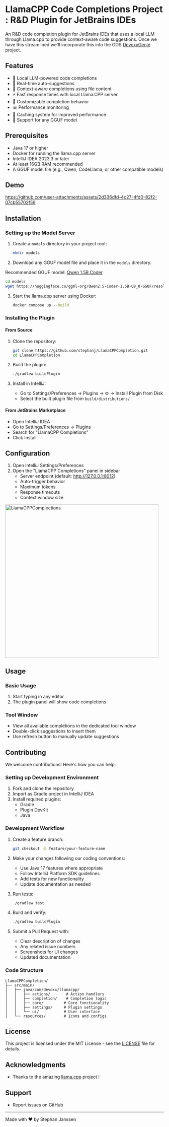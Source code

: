 # LlamaCPP Code Completions Project : R&D Plugin for JetBrains IDEs

An R&D code completion plugin for JetBrains IDEs that uses a local LLM through Llama.cpp to provide context-aware code suggestions.
Once we have this streamlined we'll incorporate this into the OOS [DevoxxGenie](https://github.com/devoxx/DevoxxGenieIDEAPlugin) project.

## Features

- 🚀 Local LLM-powered code completions
- 🔄 Real-time auto-suggestions
- 🎯 Context-aware completions using file content
- ⚡ Fast response times with local Llama.CPP server
- 🎨 Customizable completion behavior
- 📊 Performance monitoring
- 💾 Caching system for improved performance
- 🔧 Support for any GGUF model

## Prerequisites

- Java 17 or higher
- Docker for running the llama.cpp server
- IntelliJ IDEA 2023.3 or later
- At least 16GB RAM recommended
- A GGUF model file (e.g., Qwen, CodeLlama, or other compatible models)

## Demo

https://github.com/user-attachments/assets/2d336dfd-4c27-4fd0-82f2-07cb55702f59

## Installation

### Setting up the Model Server

1. Create a `models` directory in your project root:
   ```bash
   mkdir models
   ```

2. Download any GGUF model file and place it in the `models` directory. 

Recommended GGUF model: [Qwen 1.5B Coder](https://huggingface.co/ggml-org/Qwen2.5-Coder-1.5B-Q8_0-GGUF/tree/main)    

   ```bash
   cd models
   wget https://huggingface.co/ggml-org/Qwen2.5-Coder-1.5B-Q8_0-GGUF/resolve/main/qwen2.5-coder-1.5b-q8_0.gguf?download=true  
   ```

3. Start the llama.cpp server using Docker:
   ```bash
   docker compose up --build
   ```

### Installing the Plugin

#### From Source
1. Clone the repository:
   ```bash
   git clone https://github.com/stephanj/LlamaCPPCompletion.git
   cd LlamaCPPCompletion
   ```

2. Build the plugin:
   ```bash
   ./gradlew buildPlugin
   ```

3. Install in IntelliJ:
    - Go to Settings/Preferences → Plugins → ⚙️ → Install Plugin from Disk
    - Select the built plugin file from `build/distributions/`

#### From JetBrains Marketplace
- Open IntelliJ IDEA
- Go to Settings/Preferences → Plugins
- Search for "LlamaCPP Completions"
- Click Install

## Configuration

1. Open IntelliJ Settings/Preferences
3. Open the "LlamaCPP Completions" panel in sidebar
    - Server endpoint (default: http://127.0.0.1:8012)
    - Auto-trigger behavior
    - Maximum tokens
    - Response timeouts
    - Context window size
  
<img width="487" alt="LlamaCPPComplections" src="https://github.com/user-attachments/assets/2b77f401-eef0-4629-9c9c-cd1328d458ab" />

## Usage

### Basic Usage
1. Start typing in any editor
2. The plugin panel will show code completions

### Tool Window
- View all available completions in the dedicated tool window
- Double-click suggestions to insert them
- Use refresh button to manually update suggestions

## Contributing

We welcome contributions! Here's how you can help:

### Setting up Development Environment

1. Fork and clone the repository
2. Import as Gradle project in IntelliJ IDEA
3. Install required plugins:
    - Gradle
    - Plugin DevKit
    - Java

### Development Workflow

1. Create a feature branch:
   ```bash
   git checkout -b feature/your-feature-name
   ```

2. Make your changes following our coding conventions:
    - Use Java 17 features where appropriate
    - Follow IntelliJ Platform SDK guidelines
    - Add tests for new functionality
    - Update documentation as needed

3. Run tests:
   ```bash
   ./gradlew test
   ```

4. Build and verify:
   ```bash
   ./gradlew buildPlugin
   ```

5. Submit a Pull Request with:
    - Clear description of changes
    - Any related issue numbers
    - Screenshots for UI changes
    - Updated documentation

### Code Structure

```
LlamaCPPCompletion/
├── src/main/
│   ├── java/com/devoxx/llamacpp/
│   │   ├── actions/       # Action handlers
│   │   ├── completion/    # Completion logic
│   │   ├── core/         # Core functionality
│   │   ├── settings/     # Plugin settings
│   │   └── ui/           # User interface
│   └── resources/        # Icons and configs
```

## License

This project is licensed under the MIT License - see the [LICENSE](LICENSE) file for details.

## Acknowledgments

- Thanks to the amazing [llama.cpp](https://github.com/ggerganov/llama.cpp) project ! 

## Support

- Report issues on GitHub

---

Made with ❤️ by Stephan Janssen
